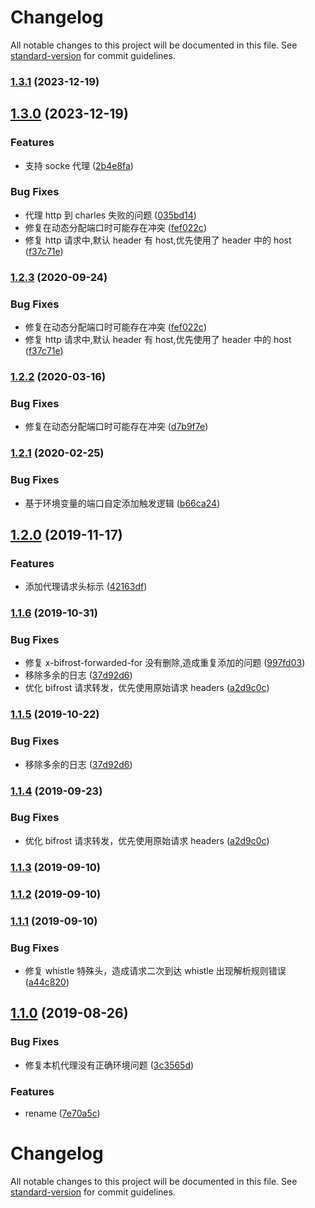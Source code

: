 # Changelog

All notable changes to this project will be documented in this file. See [standard-version](https://github.com/conventional-changelog/standard-version) for commit guidelines.

### [1.3.1](https://github.com/hxfdarling/bifrost-proxy/compare/v1.3.0...v1.3.1) (2023-12-19)

## [1.3.0](https://github.com/hxfdarling/bifrost-proxy/compare/v1.2.1...v1.3.0) (2023-12-19)

### Features

- 支持 socke 代理 ([2b4e8fa](https://github.com/hxfdarling/bifrost-proxy/commit/2b4e8fab1434308c0b4bd7ff553504a146b24a67))

### Bug Fixes

- 代理 http 到 charles 失败的问题 ([035bd14](https://github.com/hxfdarling/bifrost-proxy/commit/035bd14522a0d8e7bd20f2e2e896dbddac6828f2))
- 修复在动态分配端口时可能存在冲突 ([fef022c](https://github.com/hxfdarling/bifrost-proxy/commit/fef022ccacbd9b5d06bbcd2a14dbb99003fd895a))
- 修复 http 请求中,默认 header 有 host,优先使用了 header 中的 host ([f37c71e](https://github.com/hxfdarling/bifrost-proxy/commit/f37c71ec3b159854a409478392997f75fd7e2a72))

### [1.2.3](https://github.com/hxfdarling/bifrost-proxy/compare/v1.2.1...v1.2.3) (2020-09-24)

### Bug Fixes

- 修复在动态分配端口时可能存在冲突 ([fef022c](https://github.com/hxfdarling/bifrost-proxy/commit/fef022ccacbd9b5d06bbcd2a14dbb99003fd895a))
- 修复 http 请求中,默认 header 有 host,优先使用了 header 中的 host ([f37c71e](https://github.com/hxfdarling/bifrost-proxy/commit/f37c71ec3b159854a409478392997f75fd7e2a72))

### [1.2.2](https://github.com/hxfdarling/bifrost-proxy/compare/v1.2.1...v1.2.2) (2020-03-16)

### Bug Fixes

- 修复在动态分配端口时可能存在冲突 ([d7b9f7e](https://github.com/hxfdarling/bifrost-proxy/commit/d7b9f7eea6cdf9bafa7e1a5786cb3a1ba2cc51ba))

### [1.2.1](https://github.com/hxfdarling/bifrost-proxy/compare/v1.2.0...v1.2.1) (2020-02-25)

### Bug Fixes

- 基于环境变量的端口自定添加触发逻辑 ([b66ca24](https://github.com/hxfdarling/bifrost-proxy/commit/b66ca249566a762ed330405c2785023b3b05df6b))

## [1.2.0](https://github.com/hxfdarling/bifrost-proxy/compare/v1.1.6...v1.2.0) (2019-11-17)

### Features

- 添加代理请求头标示 ([42163df](https://github.com/hxfdarling/bifrost-proxy/commit/42163df))

### [1.1.6](https://github.com/hxfdarling/bifrost-proxy/compare/v1.1.3...v1.1.6) (2019-10-31)

### Bug Fixes

- 修复 x-bifrost-forwarded-for 没有删除,造成重复添加的问题 ([997fd03](https://github.com/hxfdarling/bifrost-proxy/commit/997fd03))
- 移除多余的日志 ([37d92d6](https://github.com/hxfdarling/bifrost-proxy/commit/37d92d6))
- 优化 bifrost 请求转发，优先使用原始请求 headers ([a2d9c0c](https://github.com/hxfdarling/bifrost-proxy/commit/a2d9c0c))

### [1.1.5](https://github.com/hxfdarling/bifrost-proxy/compare/v1.1.4...v1.1.5) (2019-10-22)

### Bug Fixes

- 移除多余的日志 ([37d92d6](https://github.com/hxfdarling/bifrost-proxy/commit/37d92d6))

### [1.1.4](https://github.com/hxfdarling/bifrost-proxy/compare/v1.1.3...v1.1.4) (2019-09-23)

### Bug Fixes

- 优化 bifrost 请求转发，优先使用原始请求 headers ([a2d9c0c](https://github.com/hxfdarling/bifrost-proxy/commit/a2d9c0c))

### [1.1.3](https://github.com/hxfdarling/bifrost-proxy/compare/v1.1.2...v1.1.3) (2019-09-10)

### [1.1.2](https://github.com/hxfdarling/bifrost-proxy/compare/v1.1.1...v1.1.2) (2019-09-10)

### [1.1.1](https://github.com/hxfdarling/bifrost-proxy/compare/v1.1.0...v1.1.1) (2019-09-10)

### Bug Fixes

- 修复 whistle 特殊头，造成请求二次到达 whistle 出现解析规则错误 ([a44c820](https://github.com/hxfdarling/bifrost-proxy/commit/a44c820))

## [1.1.0](https://github.com/hxfdarling/bifrost-proxy/compare/v1.0.3...v1.1.0) (2019-08-26)

### Bug Fixes

- 修复本机代理没有正确环境问题 ([3c3565d](https://github.com/hxfdarling/bifrost-proxy/commit/3c3565d))

### Features

- rename ([7e70a5c](https://github.com/hxfdarling/bifrost-proxy/commit/7e70a5c))

# Changelog

All notable changes to this project will be documented in this file. See [standard-version](https://github.com/conventional-changelog/standard-version) for commit guidelines.
